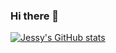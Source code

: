 ### Hi there 👋

[![Jessy's GitHub stats](https://github-readme-stats.vercel.app/api?username=Vamonosraza)](https://github.com/Vamonosraza/github-readme-stats)

<!--
**Vamonosraza/Vamonosraza** is a ✨ _special_ ✨ repository because its `README.md` (this file) appears on your GitHub profile
Here are some ideas to get you started:

- 🔭 I’m currently working on ...
- 🌱 I’m currently learning ...
- 👯 I’m looking to collaborate on ...
- 🤔 I’m looking for help with ...
- 💬 Ask me about ...
- 📫 How to reach me: ...
- 😄 Pronouns: ...
- ⚡ Fun fact: ...
-->

